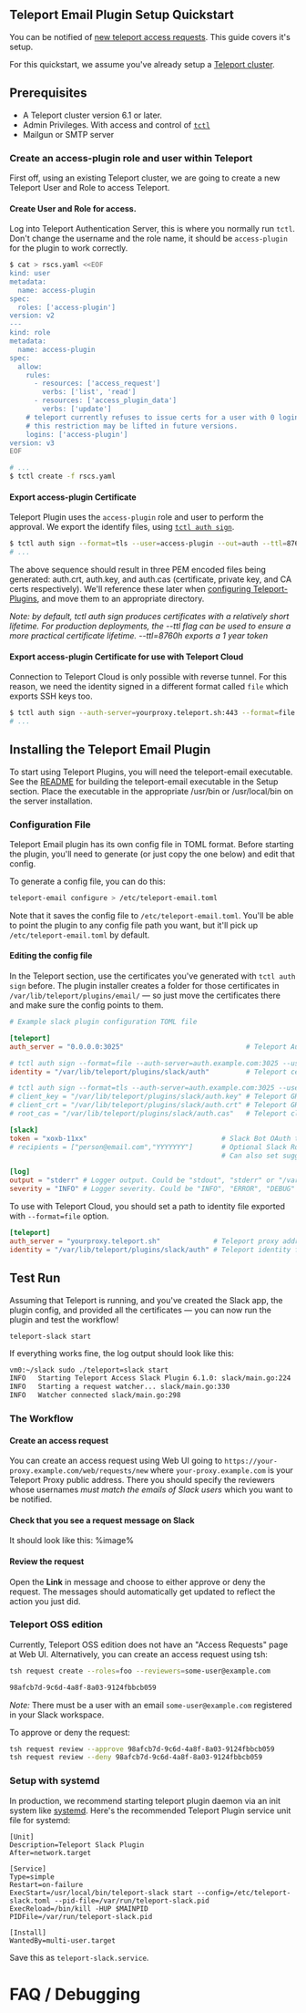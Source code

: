 ## Teleport Email Plugin Setup Quickstart

You can be notified of
[new teleport access requests](https://goteleport.com/teleport/docs/cli-docs/#tctl-request-ls).
This guide covers it's setup.

For this quickstart, we assume you've already setup a [Teleport cluster](https://goteleport.com/docs/).

## Prerequisites

- A Teleport cluster version 6.1 or later.
- Admin Privileges. With access and control of
  [`tctl`](https://goteleport.com/teleport/docs/cli-docs/#tctl)
- Mailgun or SMTP server

### Create an access-plugin role and user within Teleport

First off, using an existing Teleport cluster, we are going to create a new
Teleport User and Role to access Teleport.

#### Create User and Role for access.

Log into Teleport Authentication Server, this is where you normally run `tctl`.
Don't change the username and the role name, it should be `access-plugin` for
the plugin to work correctly.

```bash
$ cat > rscs.yaml <<EOF
kind: user
metadata:
  name: access-plugin
spec:
  roles: ['access-plugin']
version: v2
---
kind: role
metadata:
  name: access-plugin
spec:
  allow:
    rules:
      - resources: ['access_request']
        verbs: ['list', 'read']
      - resources: ['access_plugin_data']
        verbs: ['update']
    # teleport currently refuses to issue certs for a user with 0 logins,
    # this restriction may be lifted in future versions.
    logins: ['access-plugin']
version: v3
EOF

# ...
$ tctl create -f rscs.yaml
```

#### Export access-plugin Certificate

Teleport Plugin uses the `access-plugin` role and user to perform the approval.
We export the identify files, using
[`tctl auth sign`](https://goteleport.com/teleport/docs/cli-docs/#tctl-auth-sign).

```bash
$ tctl auth sign --format=tls --user=access-plugin --out=auth --ttl=8760h
# ...
```

The above sequence should result in three PEM encoded files being generated:
auth.crt, auth.key, and auth.cas (certificate, private key, and CA certs
respectively). We'll reference these later when
[configuring Teleport-Plugins](#configuration-file), and move them to an
appropriate directory.

_Note: by default, tctl auth sign produces certificates with a relatively short
lifetime. For production deployments, the --ttl flag can be used to ensure a
more practical certificate lifetime. --ttl=8760h exports a 1 year token_

#### Export access-plugin Certificate for use with Teleport Cloud

Connection to Teleport Cloud is only possible with reverse tunnel. For this reason,
we need the identity signed in a different format called `file` which exports
SSH keys too.

```bash
$ tctl auth sign --auth-server=yourproxy.teleport.sh:443 --format=file --user=access-plugin --out=auth --ttl=8760h
# ...
```

## Installing the Teleport Email Plugin

To start using Teleport Plugins, you will need the teleport-email executable.
See the [README](README.md) for building the teleport-email executable in the
Setup section. Place the executable in the appropriate /usr/bin or
/usr/local/bin on the server installation.

### Configuration File

Teleport Email plugin has its own config file in TOML format. Before starting
the plugin, you'll need to generate (or just copy the one below) and edit that
config.

To generate a config file, you can do this:

```bash
teleport-email configure > /etc/teleport-email.toml
```

Note that it saves the config file to `/etc/teleport-email.toml`. You'll be able
to point the plugin to any config file path you want, but it'll pick up
`/etc/teleport-email.toml` by default.

#### Editing the config file

In the Teleport section, use the certificates you've generated with
`tctl auth sign` before. The plugin installer creates a folder for those
certificates in `/var/lib/teleport/plugins/email/` — so just move the
certificates there and make sure the config points to them.

```TOML
# Example slack plugin configuration TOML file

[teleport]
auth_server = "0.0.0.0:3025"                              # Teleport Auth Server GRPC API address

# tctl auth sign --format=file --auth-server=auth.example.com:3025 --user=access-plugin --out=auth --ttl=1h
identity = "/var/lib/teleport/plugins/slack/auth"         # Teleport certificate ("file" format)

# tctl auth sign --format=tls --auth-server=auth.example.com:3025 --user=access-plugin --out=auth --ttl=1h
# client_key = "/var/lib/teleport/plugins/slack/auth.key" # Teleport GRPC client secret key ("tls" format")
# client_crt = "/var/lib/teleport/plugins/slack/auth.crt" # Teleport GRPC client certificate ("tls" format")
# root_cas = "/var/lib/teleport/plugins/slack/auth.cas"   # Teleport cluster CA certs ("tls" format")

[slack]
token = "xoxb-11xx"                                 # Slack Bot OAuth token
# recipients = ["person@email.com","YYYYYYY"]       # Optional Slack Rooms 
                                                    # Can also set suggested_reviewers for each role

[log]
output = "stderr" # Logger output. Could be "stdout", "stderr" or "/var/lib/teleport/slack.log"
severity = "INFO" # Logger severity. Could be "INFO", "ERROR", "DEBUG" or "WARN".
```

To use with Teleport Cloud, you should set a path to identity file exported with `--format=file` option.

```TOML
[teleport]
auth_server = "yourproxy.teleport.sh"             # Teleport proxy address
identity = "/var/lib/teleport/plugins/slack/auth" # Teleport identity file
```

## Test Run

Assuming that Teleport is running, and you've created the Slack app, the plugin
config, and provided all the certificates — you can now run the plugin and test
the workflow!

`teleport-slack start`

If everything works fine, the log output should look like this:

```bash
vm0:~/slack sudo ./teleport=slack start
INFO   Starting Teleport Access Slack Plugin 6.1.0: slack/main.go:224
INFO   Starting a request watcher... slack/main.go:330
INFO   Watcher connected slack/main.go:298
```

### The Workflow

#### Create an access request

You can create an access request using Web UI going to
`https://your-proxy.example.com/web/requests/new` where `your-proxy.example.com`
is your Teleport Proxy public address. There you should specify the reviewers
whose usernames *must match the emails of Slack users* which you want to be
notified.

#### Check that you see a request message on Slack

It should look like this: %image%

#### Review the request

Open the **Link** in message and choose to either approve or deny the request.
The messages should automatically get updated to reflect the action you just
did.

### Teleport OSS edition

Currently, Teleport OSS edition does not have an "Access Requests" page at Web
UI. Alternatively, you can create an access request using tsh:

```bash
tsh request create --roles=foo --reviewers=some-user@example.com

98afcb7d-9c6d-4a8f-8a03-9124fbbcb059
```

*Note:* There must be a user with an email `some-user@example.com` registered in
your Slack workspace.

To approve or deny the request:

```bash
tsh request review --approve 98afcb7d-9c6d-4a8f-8a03-9124fbbcb059
tsh request review --deny 98afcb7d-9c6d-4a8f-8a03-9124fbbcb059
```

### Setup with systemd

In production, we recommend starting teleport plugin daemon via an init system
like [systemd](https://systemd.io/). Here's the recommended Teleport Plugin service unit file for
systemd:

```
[Unit]
Description=Teleport Slack Plugin
After=network.target

[Service]
Type=simple
Restart=on-failure
ExecStart=/usr/local/bin/teleport-slack start --config=/etc/teleport-slack.toml --pid-file=/var/run/teleport-slack.pid
ExecReload=/bin/kill -HUP $MAINPID
PIDFile=/var/run/teleport-slack.pid

[Install]
WantedBy=multi-user.target
```

Save this as `teleport-slack.service`.

# FAQ / Debugging
